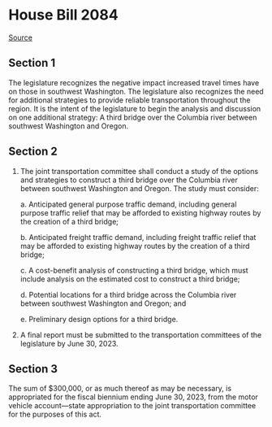 # House Bill 2084

[Source](http://lawfilesext.leg.wa.gov/biennium/2021-22/Pdf/Bills/House%20Bills/2084.pdf)
## Section 1
The legislature recognizes the negative impact increased travel times have on those in southwest Washington. The legislature also recognizes the need for additional strategies to provide reliable transportation throughout the region. It is the intent of the legislature to begin the analysis and discussion on one additional strategy: A third bridge over the Columbia river between southwest Washington and Oregon.


## Section 2
1. The joint transportation committee shall conduct a study of the options and strategies to construct a third bridge over the Columbia river between southwest Washington and Oregon. The study must consider:

    a. Anticipated general purpose traffic demand, including general purpose traffic relief that may be afforded to existing highway routes by the creation of a third bridge;

    b. Anticipated freight traffic demand, including freight traffic relief that may be afforded to existing highway routes by the creation of a third bridge;

    c. A cost-benefit analysis of constructing a third bridge, which must include analysis on the estimated cost to construct a third bridge;

    d. Potential locations for a third bridge across the Columbia river between southwest Washington and Oregon; and

    e. Preliminary design options for a third bridge.

2. A final report must be submitted to the transportation committees of the legislature by June 30, 2023.


## Section 3
The sum of $300,000, or as much thereof as may be necessary, is appropriated for the fiscal biennium ending June 30, 2023, from the motor vehicle account—state appropriation to the joint transportation committee for the purposes of this act.

